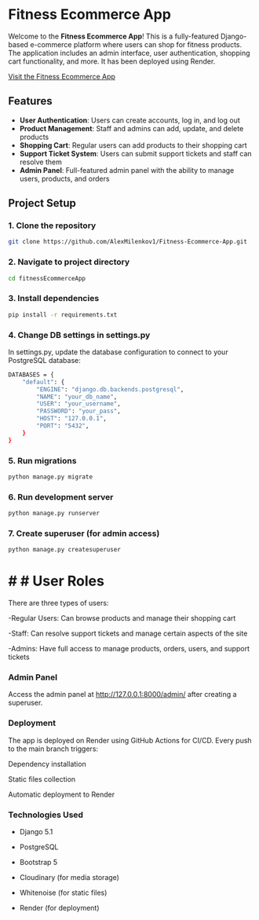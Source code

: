 # Fitness Ecommerce App

Welcome to the **Fitness Ecommerce App**! This is a fully-featured Django-based e-commerce platform where users can shop for fitness products. The application includes an admin interface, user authentication, shopping cart functionality, and more. It has been deployed using Render.

[Visit the Fitness Ecommerce App](https://fitness-app-tcv5.onrender.com/)

## Features

- **User Authentication**: Users can create accounts, log in, and log out
- **Product Management**: Staff and admins can add, update, and delete products
- **Shopping Cart**: Regular users can add products to their shopping cart
- **Support Ticket System**: Users can submit support tickets and staff can resolve them
- **Admin Panel**: Full-featured admin panel with the ability to manage users, products, and orders

## Project Setup

### 1. Clone the repository

```bash
git clone https://github.com/AlexMilenkov1/Fitness-Ecommerce-App.git
```

### 2. Navigate to project directory

```bash
cd fitnessEcommerceApp
```

### 3. Install dependencies
```bash
pip install -r requirements.txt
```

### 4. Change DB settings in settings.py
In settings.py, update the database configuration to connect to your PostgreSQL database:

```bash
DATABASES = {
    "default": {
        "ENGINE": "django.db.backends.postgresql",
        "NAME": "your_db_name",
        "USER": "your_username",
        "PASSWORD": "your_pass",
        "HOST": "127.0.0.1",
        "PORT": "5432",
    }
}
```


### 5. Run migrations
 ```bash
python manage.py migrate
```


### 6. Run development server
```bash
python manage.py runserver
```

### 7. Create superuser (for admin access)
```bash
python manage.py createsuperuser
```

# # # User Roles
There are three types of users:

-Regular Users: Can browse products and manage their shopping cart

-Staff: Can resolve support tickets and manage certain aspects of the site

-Admins: Have full access to manage products, orders, users, and support tickets

### Admin Panel
Access the admin panel at http://127.0.0.1:8000/admin/ after creating a superuser.

### Deployment
The app is deployed on Render using GitHub Actions for CI/CD. Every push to the main branch triggers:

Dependency installation

Static files collection

Automatic deployment to Render

### Technologies Used
- Django 5.1

- PostgreSQL

- Bootstrap 5

- Cloudinary (for media storage)

- Whitenoise (for static files)

- Render (for deployment)

